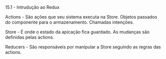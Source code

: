 15.1 - Intrudução ao Redux

Actions - São ações que seu sistema executa na Store. Objetos passados do componente para o armazenamento. Chamadas intenções.

Store - É onde o estado da apicação fica guardado. As mudanças são definidas pelas actions.

Reducers - São responsáveis por manipular a Store seguindo as regras das actions.

